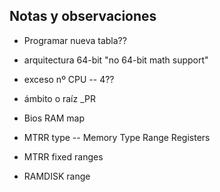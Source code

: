 ## Notas y observaciones

- Programar nueva tabla??
- arquitectura 64-bit
  "no 64-bit math support"

- exceso nº CPU -- 4??
- ámbito o raíz \_PR
- Bios RAM map
- MTRR type -- Memory Type Range Registers
- MTRR fixed ranges
- RAMDISK range

